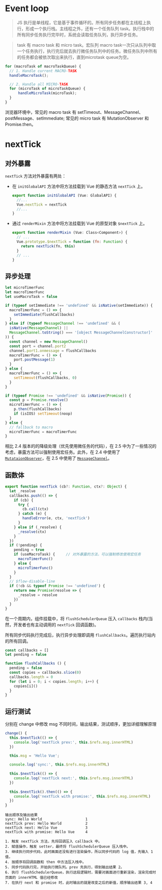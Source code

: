 # Event loop

>JS 执行是单线程，它是基于事件循环的。所有同步任务都在主线程上执行，形成一个执行栈。主线程之外，还有一个任务队列 task。执行栈中的所有同步任务执行完毕时，系统会读取任务队列，执行异步任务。

>task 有 macro task 和 micro task。宏队列 macro task一次只从队列中取一个任务执行，执行完后就去执行微任务队列中的任务。微任务队列中所有的任务都会被依次取出来执行，直到microtask queue为空。

```javascript
for (macroTask of macroTaskQueue) {
  // 1. Handle current MACRO-TASK
  handleMacroTask();

  // 2. Handle all MICRO-TASK
  for (microTask of microTaskQueue) {
      handleMicroTask(microTask);
  }
}
```

浏览器环境中，常见的 macro task 有 setTimeout、MessageChannel、postMessage、setImmediate; 常见的 micro task 有 MutationObserver 和 Promise.then。

# nextTick

## 对外暴露

`nextTick` 方法对外暴露有两处：

+ 在 `initGlobalAPI` 方法中将方法挂载到 Vue 的静态方法 `nextTick` 上。

  ```javascript
  export function initGlobalAPI (Vue: GlobalAPI) {
    //...
    Vue.nextTick = nextTick
    //...
  }
  ```

+ 通过 `renderMixin` 方法中将方法挂载到 Vue 的原型对象 `$nextTick` 上。
  
  ```javascript
  export function renderMixin (Vue: Class<Component>) {
    // ...
    Vue.prototype.$nextTick = function (fn: Function) {
      return nextTick(fn, this)
    }
    // ...
  }
  ```

## 异步处理

```javascript
let microTimerFunc
let macroTimerFunc
let useMacroTask = false

if (typeof setImmediate !== 'undefined' && isNative(setImmediate)) {
  macroTimerFunc = () => {
    setImmediate(flushCallbacks)
  }
} else if (typeof MessageChannel !== 'undefined' && (
  isNative(MessageChannel) ||
  MessageChannel.toString() === '[object MessageChannelConstructor]'
)) {
  const channel = new MessageChannel()
  const port = channel.port2
  channel.port1.onmessage = flushCallbacks
  macroTimerFunc = () => {
    port.postMessage(1)
  }
} else {
  macroTimerFunc = () => {
    setTimeout(flushCallbacks, 0)
  }
}

if (typeof Promise !== 'undefined' && isNative(Promise)) {
  const p = Promise.resolve()
  microTimerFunc = () => {
    p.then(flushCallbacks)
    if (isIOS) setTimeout(noop)
  }
} else {
  // fallback to macro
  microTimerFunc = macroTimerFunc
}
```

相比 2.4 版本的的降级处理（优先使用微任务的代码），在 2.5 中为了一些情况的考虑，暴露方法可以强制使用宏任务。此外，在 2.4 中使用了 [`MutataionObserver`](https://www.cnblogs.com/stephenykk/p/6016084.html)，在 2.5 中使用了 [`MessageChannel`](https://zhuanlan.zhihu.com/p/432726048)。

## 函数体

```javascript
export function nextTick (cb?: Function, ctx?: Object) {
  let _resolve
  callbacks.push(() => {
    if (cb) {
      try {
        cb.call(ctx)
      } catch (e) {
        handleError(e, ctx, 'nextTick')
      }
    } else if (_resolve) {
      _resolve(ctx)
    }
  })
  if (!pending) {
    pending = true
    if (useMacroTask) {     // 对外暴露的方法，可以强制修改使用宏任务
      macroTimerFunc()
    } else {
      microTimerFunc()
    }
  }
  // $flow-disable-line
  if (!cb && typeof Promise !== 'undefined') {
    return new Promise(resolve => {
      _resolve = resolve
    })
  }
}
```

在一个周期内，组件挂载中，将 `flushSchedulerQueue` 压入 `callbacks` 栈内(当然，开发者也有主动调用的 `nextTick` 回调函数)。

所有同步代码执行完成后，执行异步处理即调用 `flushCallbacks`。遍历执行站内的所有回调。

```javascript
const callbacks = []
let pending = false

function flushCallbacks () {
  pending = false
  const copies = callbacks.slice(0)
  callbacks.length = 0
  for (let i = 0; i < copies.length; i++) {
    copies[i]()
  }
}
```

## 运行测试

分别在 change 中修改 msg 不同时间，输出结果，测试顺序，更加详细理解原理

```javascript
change() {
  this.$nextTick(() => {
    console.log('nextTick prev:', this.$refs.msg.innerHTML)
  })

  this.msg = 'Hello Vue';
  
  console.log('sync:', this.$refs.msg.innerHTML)
  
  this.$nextTick(() => {
    console.log('nextTick next:', this.$refs.msg.innerHTML)
  })
  
  this.$nextTick().then(() => {
    console.log('nextTick with promise:', this.$refs.msg.innerHTML)
  })
}
```

```
输出顺序及输出结果
sync: Hello World                    1
nextTick prev: Hello World           2
nextTick next: Hello Vue             3
nextTick with promise: Hello Vue     4

1. 触发 nextTick 方法，先将回调压入 callback 中。
2. 赋值操作，触发 setter，最终将 flushSchedulerQueue 压入栈中。
3. 继续执行同步代码，此时画面还没有进行渲染操作，所以同步代码的 log 值，先输入 1 值，
4. 按顺序将回调函数和 then 中方法压入栈中。
5. 同步代码执行完，开始执行微队列。prev 先执行，得到输出结果 2。
6. 执行 flushSchedulerQueue，执行这段逻辑时，需要对画面进行重新渲染，渲染完成时页面的 innerHTML 值已经修改
7. 在执行 next 和 promise 时，此时输出的就是改变之后的新值，顺序输出结果 3, 4
```